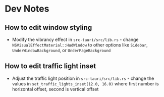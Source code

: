 # Dev Notes

## How to edit window styling
- Modify the vibrancy effect in `src-tauri/src/lib.rs` - change `NSVisualEffectMaterial::HudWindow` to other options like `Sidebar`, `UnderWindowBackground`, or `UnderPageBackground`

## How to edit traffic light inset
- Adjust the traffic light position in `src-tauri/src/lib.rs` - change the values in `set_traffic_lights_inset(12.0, 16.0)` where first number is horizontal offset, second is vertical offset